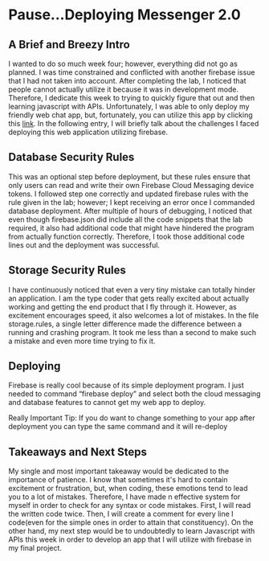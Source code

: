 # Pause...Deploying Messenger 2.0

## A Brief and Breezy Intro
I wanted to do so much week four; however, everything did not go as planned. I was time constrained and conflicted with another firebase issue that I had not taken into account. After completing the lab, I noticed that people cannot actually utilize it because it was in development mode. Therefore, I dedicate this week to trying to quickly figure that out and then learning javascript with APIs. Unfortunately, I was able to only deploy my friendly web chat app, but, fortunately, you can utilize this app by clicking this [link](https://friendlywebchat-5f5ac.firebaseapp.com). In the following entry, I will briefly talk about the challenges I faced deploying this web application utilizing firebase.

## Database Security Rules 
This was an optional step before deployment, but these rules ensure that only users can read and write their own Firebase Cloud Messaging device tokens. I followed step one correctly and updated firebase rules with the rule given in the lab; however; I kept receiving an error once I commanded database deployment. After multiple of hours of debugging, I noticed that even though firebase.json did include all the code snippets that the lab required, it also had additional code that might have hindered the program from actually function correctly. Therefore, I took those additional code lines out and the deployment was successful. 

## Storage Security Rules
I have continuously noticed that even a very tiny mistake can totally hinder an application. I am the type coder that gets really excited about actually working and getting the end product that I fly through it. However, as excitement encourages speed, it also welcomes a lot of mistakes. In the file storage.rules, a single letter difference made the difference between a running and crashing program. It took me less than a second to make such a mistake and even more time trying to fix it.

## Deploying
Firebase is really cool because of its simple deployment program. I just needed to command “firebase deploy” and select both the cloud messaging and database features to cannot get my web app to deploy. 

Really Important Tip: If you do want to change something to your app after deployment you can type the same command and it will re-deploy

## Takeaways and Next Steps 

My single and most important takeaway would be dedicated to the importance of patience. I know that sometimes it's hard to contain excitement or frustration, but, when coding, these emotions tend to lead you to a lot of mistakes. Therefore, I have made n effective system for myself in order to check for any syntax or code mistakes. First, I will read the written code twice. Then, I will create a comment for every line I code(even for the simple ones in order to attain that constituency). On the other hand, my next step would be to undoubtedly to learn Javascript with APIs this week in order to develop an app that I will utilize with firebase in my final project. 